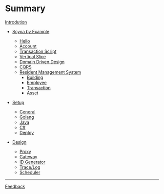 # Summary

[Introdution](./introduction.md)

- [Scyna by Example](./example/overview.md)
  - [Hello](./example/hello.md)
  - [Account](./example/account.md)
  - [Transaction Script](./example/transaction-script.md)
  - [Vertical Slice](./example/vertical-slice.md)
  - [Domain Driven Design](./example/ddd.md)
  - [CQRS](./example/cqrs.md)
  - [Resident Management System](example/resident/resident.md)
    - [Building]()
    - [Employee]()
    - [Transaction]()
    - [Asset]()

- [Setup](./setup/develop.md)
  - [General](setup/general.md)
  - [Golang](setup/golang.md)
  - [Java](setup/java.md)
  - [C#](setup/csharp.md)
  - [Deploy]()

- [Design](./design/proxy.md)
  - [Proxy](./design/proxy.md)
  - [Gateway](./design/gateway.md)
  - [ID Generator](./design/generator.md)
  - [Trace/Log](./design/trace.md)
  - [Scheduler](./design/scheduler.md)

-----------

[Feedback](./feedback.md)